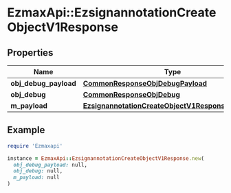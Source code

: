 # EzmaxApi::EzsignannotationCreateObjectV1Response

## Properties

| Name | Type | Description | Notes |
| ---- | ---- | ----------- | ----- |
| **obj_debug_payload** | [**CommonResponseObjDebugPayload**](CommonResponseObjDebugPayload.md) |  |  |
| **obj_debug** | [**CommonResponseObjDebug**](CommonResponseObjDebug.md) |  | [optional] |
| **m_payload** | [**EzsignannotationCreateObjectV1ResponseMPayload**](EzsignannotationCreateObjectV1ResponseMPayload.md) |  |  |

## Example

```ruby
require 'Ezmaxapi'

instance = EzmaxApi::EzsignannotationCreateObjectV1Response.new(
  obj_debug_payload: null,
  obj_debug: null,
  m_payload: null
)
```


